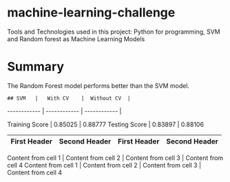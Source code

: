 # machine-learning-challenge

Tools and Technologies used in this project: Python for programming, SVM and Random forest as Machine Learning Models 
 
# Summary

The Random Forest model performs better than the SVM model.



    ## SVM   |   With CV    |  Without CV  |
------------ | ------------ | ------------ |  





 
Training Score | 0.85025 | 0.88777
Testing Score | 0.83897 | 0.88106


First Header | Second Header | First Header | Second Header
------------ | ------------- |------------- | ------------- 

Content from cell 1 | Content from cell 2 | Content from cell 3 | Content from cell 4
Content from cell 1 | Content from cell 2 | Content from cell 3 | Content from cell 4